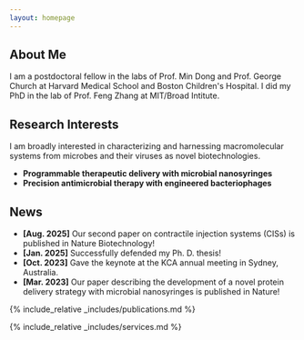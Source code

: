 ```yaml
---
layout: homepage
---
```


## About Me

I am a postdoctoral fellow in the labs of Prof. Min Dong and Prof. George Church at Harvard Medical School and Boston Children's Hospital. I did my PhD in the lab of Prof. Feng Zhang at MIT/Broad Intitute.

## Research Interests

I am broadly interested in characterizing and harnessing macromolecular systems from microbes and their viruses as novel biotechnologies.
- **Programmable therapeutic delivery with microbial nanosyringes**
- **Precision antimicrobial therapy with engineered bacteriophages**

## News

- **[Aug. 2025]** Our second paper on contractile injection systems (CISs) is published in Nature Biotechnology!
- **[Jan. 2025]** Successfully defended my Ph. D. thesis!
- **[Oct. 2023]** Gave the keynote at the KCA annual meeting in Sydney, Australia. 
- **[Mar. 2023]** Our paper describing the development of a novel protein delivery strategy with microbial nanosyringes is published in Nature! 



{% include_relative _includes/publications.md %}

{% include_relative _includes/services.md %}
